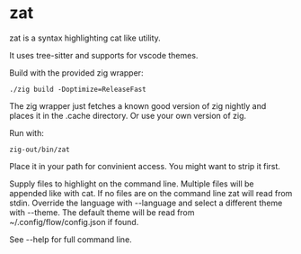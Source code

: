 # zat
zat is a syntax highlighting cat like utility.

It uses tree-sitter and supports for vscode themes.

Build with the provided zig wrapper:
```shell
./zig build -Doptimize=ReleaseFast
```

The zig wrapper just fetches a known good version of zig nightly and places it
in the .cache directory. Or use your own version of zig.

Run with:
```shell
zig-out/bin/zat
```

Place it in your path for convinient access. You might want to strip it first.


Supply files to highlight on the command line. Multiple files will be appended
like with cat. If no files are on the command line zat will read from stdin.
Override the language with --language and select a different theme with --theme.
The default theme will be read from ~/.config/flow/config.json if found.

See --help for full command line.

